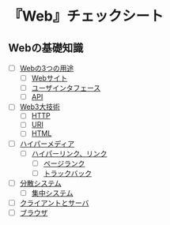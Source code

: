 # 『Web』チェックシート


## Webの基礎知識

- [ ] [Webの3つの用途](/note/internet/chapters/01_basic_knowledge_of_web.ja.md#webの3つの用途)
	- [ ] [Webサイト](/note/internet/chapters/01_basic_knowledge_of_web.ja.md#webサイト)
	- [ ] [ユーザインタフェース](/note/internet/chapters/01_basic_knowledge_of_web.ja.md#ユーザインタフェース)
	- [ ] [API](/note/internet/chapters/01_basic_knowledge_of_web.ja.md#api)
- [ ] [Web3大技術](/note/internet/chapters/01_basic_knowledge_of_web.ja.md#web3大技術)
	- [ ] [HTTP](/note/internet/chapters/01_basic_knowledge_of_web.ja.md#http)
	- [ ] [URI](/note/internet/chapters/01_basic_knowledge_of_web.ja.md#uri)
	- [ ] [HTML](/note/internet/chapters/01_basic_knowledge_of_web.ja.md#html)
- [ ] [ハイパーメディア](/note/internet/chapters/01_basic_knowledge_of_web.ja.md#ハイパーメディア)
	- [ ] [ハイパーリンク、リンク](/note/internet/chapters/01_basic_knowledge_of_web.ja.md#ハイパーメディア)
		- [ ] [ページランク](/note/internet/chapters/01_basic_knowledge_of_web.ja.md#ハイパーメディア)
		- [ ] [トラックバック](/note/internet/chapters/01_basic_knowledge_of_web.ja.md#ハイパーメディア)
- [ ] [分散システム](/note/internet/chapters/01_basic_knowledge_of_web.ja.md#分散システム)
	- [ ] [集中システム](/note/internet/chapters/01_basic_knowledge_of_web.ja.md#分散システム)
- [ ] [クライアントとサーバ](/note/internet/chapters/01_basic_knowledge_of_web.ja.md#クライアントとサーバ)
- [ ] [ブラウザ](/note/internet/chapters/01_basic_knowledge_of_web.ja.md#ブラウザ)

